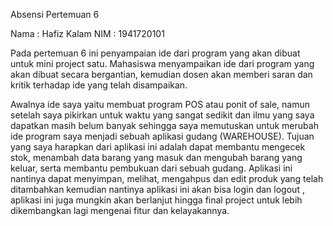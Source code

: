 Absensi Pertemuan 6

Nama : Hafiz Kalam
NIM  : 1941720101

Pada pertemuan 6 ini penyampaian ide dari program yang akan dibuat untuk mini project satu. Mahasiswa menyampaikan ide dari program yang akan dibuat secara bergantian, kemudian dosen akan memberi saran dan kritik terhadap ide yang telah disampaikan.

Awalnya ide saya yaitu membuat program POS atau ponit of sale, namun setelah saya pikirkan untuk waktu yang sangat sedikit dan ilmu yang saya dapatkan masih belum banyak sehingga saya memutuskan untuk merubah ide program saya menjadi sebuah aplikasi gudang (WAREHOUSE). Tujuan yang saya harapkan dari aplikasi ini adalah dapat membantu mengecek stok, menambah data barang yang masuk dan mengubah barang yang keluar, serta membantu pembukuan dari sebuah gudang. Aplikasi ini nantinya dapat menyimpan, melihat, mengahpus dan edit produk yang telah ditambahkan kemudian nantinya aplikasi ini akan bisa login dan logout , aplikasi ini juga mungkin akan berlanjut hingga final project untuk lebih dikembangkan lagi mengenai fitur dan kelayakannya. 